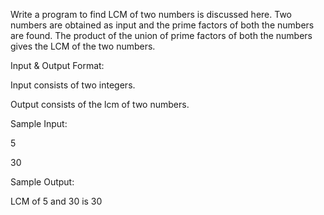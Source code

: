 Write a program to find LCM of two numbers is discussed here. Two numbers are obtained as input and the prime factors of both the numbers are found. The product of the union of prime factors of both the numbers gives the LCM of the two numbers.

Input & Output Format:

Input consists of two integers.

Output consists of the lcm of two numbers.

Sample Input:

5

30

Sample Output:

LCM of 5 and 30 is 30

